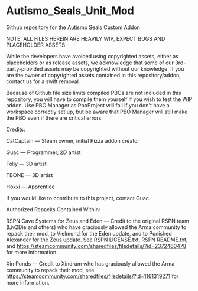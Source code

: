 # Autismo_Seals_Unit_Mod
 Github repository for the Autismo Seals Custom Addon

NOTE: ALL FILES HEREIN ARE HEAVILY WIP, EXPECT BUGS AND PLACEHOLDER ASSETS

While the developers have avoided using copyrighted assets, either as placeholders or as release assets, we acknowledge that some of our 3rd-party-provided assets may be copyrighted without our knowledge. If you are the owner of copyrighted assets contained in this repository/addon, contact us for a swift removal.

Because of Github file size limits compiled PBOs are not included in this repository, you will have to compile them yourself if you wish to test the WIP addon. Use PBO Manager as PboProject will fail if you don't have a workspace correctly set up, but be aware that PBO Manager will still make the PBO even if there are critical errors.



Credits:

CatCaptain — Steam owner, initial Pizza addon creator

Guac — Programmer, 2D artist

Tolly — 3D artist

TBONE — 3D artist

Hoxxi — Apprentice

If you would like to contribute to this project, contact Guac.



Authorized Repacks Contained Within:

RSPN Cave Systems for Zeus and Eden — Credit to the original RSPN team (Liv2Die and others) who have graciously allowed the Arma community to repack their mod, to Vielmond for the Eden update, and to Punished Alexander for the Zeus update. See RSPN LICENSE.txt, RSPN README.txt, and https://steamcommunity.com/sharedfiles/filedetails/?id=2372460478 for more information.

Xin Ponds — Credit to Xindrum who has graciously allowed the Arma community to repack their mod, see https://steamcommunity.com/sharedfiles/filedetails/?id=1161319271 for more information.